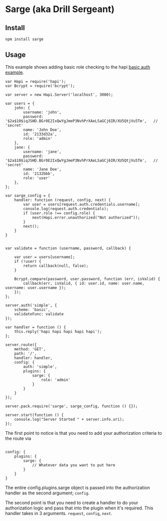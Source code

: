 # Sarge (aka Drill Sergeant)

## Install
```js
npm install sarge
```

## Usage

This example shows adding basic role checking to the hapi [basic auth example](https://github.com/spumko/hapi/blob/master/docs/Reference.md#basic-authentication). 


```
var Hapi = require('hapi');
var Bcrypt = require('bcrypt');

var server = new Hapi.Server('localhost', 3000);

var users = {
    john: {
        username: 'john',
        password: '$2a$10$iqJSHD.BGr0E2IxQwYgJmeP3NvhPrXAeLSaGCj6IR/XU5QtjVu5Tm',   // 'secret'
        name: 'John Doe',
        id: '2133d32a',
        role: 'admin'
    },
    jane: {
        username: 'jane',
        password: '$2a$10$iqJSHD.BGr0E2IxQwYgJmeP3NvhPrXAeLSaGCj6IR/XU5QtjVu5Tm',   // 'secret'
        name: 'Jane Doe',
        id: '2132bbb',
        role: 'user'
    },
};

var sarge_config = {
    handler: function (request, config, next) {
        var user = users[request.auth.credentials.username];
        console.log(request.auth.credentials);
        if (user.role !== config.role) {
            next(Hapi.error.unauthorized("Not authorized"));
        }
        next();
    }
}


var validate = function (username, password, callback) {

    var user = users[username];
    if (!user) {
        return callback(null, false);
    }

    Bcrypt.compare(password, user.password, function (err, isValid) {
        callback(err, isValid, { id: user.id, name: user.name, username: user.username });
    });
};

server.auth('simple', {
    scheme: 'basic',
    validateFunc: validate
});

var handler = function () {
    this.reply('hapi hapi hapi hapi hapi');
};

server.route({
    method: 'GET',
    path: '/',
    handler: handler,
    config: {
        auth: 'simple',
        plugins: {
            sarge: {
                role: 'admin'
            }
        }
    }
});

server.pack.require('sarge', sarge_config, function () {});

server.start(function () {
    console.log("Server Started " + server.info.uri);
});
```

The first point to notice is that you need to add your authorization criteria to the route via 
```

config: {
    plugins: {
        sarge: {
            // Whatever data you want to put here
        }
    }
}
```

The entire config.plugins.sarge object is passed into the authorization handler as the second argument; ```config```.


The second point is that you need to create a handler to do your authorization logic and pass that into the plugin when it's required. This handler takes in 3 arguments. ```request```, ```config```, ```next```.
